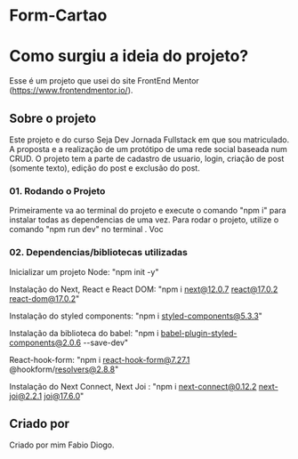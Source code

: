 # Form-Cartao

# Como surgiu a ideia do projeto?

 Esse é um projeto que usei do site FrontEnd Mentor (https://www.frontendmentor.io/).

## Sobre o projeto

Este projeto e do curso Seja Dev Jornada Fullstack em que sou matriculado. A proposta e a realização de um protótipo de uma rede social baseada num CRUD.
O projeto tem a parte de cadastro de usuario, login, criação de post (somente texto), edição do post e exclusão do post.

### 01. Rodando o Projeto
Primeiramente va ao terminal do projeto e execute o comando "npm i" para instalar todas as dependencias de uma vez.
Para rodar o projeto, utilize o comando "npm run dev" no terminal  .
Voc


### 02. Dependencias/bibliotecas utilizadas

Inicializar um projeto Node: "npm init -y"

Instalação do Next, React e React DOM: "npm i next@12.0.7 react@17.0.2 react-dom@17.0.2"

Instalação do styled components: "npm i styled-components@5.3.3"

Instalação da biblioteca do babel: "npm i babel-plugin-styled-components@2.0.6 --save-dev"

React-hook-form: "npm i react-hook-form@7.27.1 @hookform/resolvers@2.8.8"

Instalação do Next Connect, Next Joi :  "npm i next-connect@0.12.2 next-joi@2.2.1 joi@17.6.0"



## Criado por

Criado por mim Fabio Diogo.

